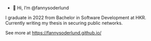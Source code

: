 - 👋 Hi, I’m @fannysoderlund

I graduate in 2022 from Bachelor in Software Development at HKR.
Currently writing my thesis in securing public networks.  

See more at https://fannysoderlund.github.io/

